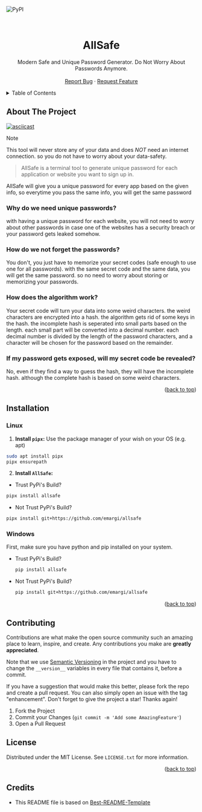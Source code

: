 <a id="readme-top"></a>

<!-- PROJECT SHIELDS -->
![PyPI](https://img.shields.io/pypi/v/allsafe)

<!-- PROJECT LOGO -->
<br />
<div>
  <h1 align="center">AllSafe</h2>
  <p align="center">
    Modern Safe and Unique Password Generator. Do Not Worry About Passwords Anymore.
    <br />
    <br />
    <a href="https://github.com/emargi/AllSafe/issues/new?labels=bug">Report Bug</a>
    &middot;
    <a href="https://github.com/emargi/AllSafe/issues/new?labels=enhancement">Request Feature</a>
  </p>
</div>


<!-- TABLE OF CONTENTS -->
<details>
  <summary>Table of Contents</summary>
  <ol>
    <li>
      <a href="#about-the-project">About The Project</a>
    </li>
    <li>
      <a href="#installation">Installation</a>
      <ul>
        <li><a href="#linux">Linux</a></li>
        <li><a href="#windows">Windows</a></li>
      </ul>
    </li>
    <li><a href="#contributing">Contributing</a></li>
    <li><a href="#license">License</a></li>
    <li><a href="#credits">Credits</a></li>
  </ol>
</details>



<!-- ABOUT THE PROJECT -->
## About The Project
[![asciicast](https://asciinema.org/a/700512.svg)](https://asciinema.org/a/700512)


> [!NOTE]
> This tool will never store any of your data and does *NOT* need an internet connection. so you do not have to worry about your data-safety.

> AllSafe is a terminal tool to generate unique password for each application or website you want to sign up in.

AllSafe will give you a unique password for every app based on the given info, so everytime you pass the same info, you will get the same password

### Why do we need unique passwords?
with having a unique password for each website, you will not need to worry about other passwords in case one of the websites has a security breach or your password gets leaked somehow.

### How do we not forget the passwords?
You don't, you just have to memorize your secret codes (safe enough to use one for all passwords). with the same secret code and the same data, you will get the same password. so no need to worry about storing or memorizing your passwords.

### How does the algorithm work?
Your secret code will turn your data into some weird characters. the weird characters are encrypted into a hash. the algorithm gets rid of some keys in the hash. the incomplete hash is seperated into small parts based on the length. each small part will be converted into a decimal number. each decimal number is divided by the length of the password characters, and a character will be chosen for the password based on the remainder.

### If my password gets exposed, will my secret code be revealed?
No, even if they find a way to guess the hash, they will have the incomplete hash. although the complete hash is based on some weird characters.

<p align="right">(<a href="#readme-top">back to top</a>)</p>

<!-- INSTALLATION -->
## Installation
### Linux
1. **Install `pipx`:**
  Use the package manager of your wish on your OS (e.g. apt)
  ```sh
  sudo apt install pipx
  pipx ensurepath
  ```
2. **Install `AllSafe`:**
  - Trust PyPi's Build?
  ```sh
  pipx install allsafe
  ```
  - Not Trust PyPi's Build?
  ```sh
  pipx install git+https://github.com/emargi/allsafe
  ```

### Windows
First, make sure you have python and pip installed on your system.
- Trust PyPi's Build?
  ```sh
  pip install allsafe
  ```
- Not Trust PyPi's Build?
  ```sh
  pip install git+https://github.com/emargi/allsafe
  ```

<p align="right">(<a href="#readme-top">back to top</a>)</p>


<!-- CONTRIBUTING -->
## Contributing

Contributions are what make the open source community such an amazing place to learn, inspire, and create. Any contributions you make are **greatly appreciated**.

Note that we use <a href="https://semver.org">Semantic Versioning</a> in the project and you have to change the `__version__` variables in every file that contains it, before a commit.

If you have a suggestion that would make this better, please fork the repo and create a pull request. You can also simply open an issue with the tag "enhancement".
Don't forget to give the project a star! Thanks again!

1. Fork the Project
2. Commit your Changes (`git commit -m 'Add some AmazingFeature'`)
3. Open a Pull Request


<!-- LICENSE -->
## License

Distributed under the MIT License. See `LICENSE.txt` for more information.

<p align="right">(<a href="#readme-top">back to top</a>)</p>


<!-- Credits -->
## Credits
- This README file is based on [Best-README-Template](https://github.com/othneildrew/Best-README-Template)
